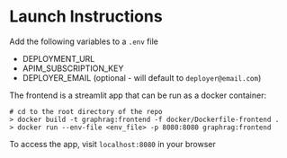 # Launch Instructions

Add the following variables to a `.env` file

* DEPLOYMENT_URL
* APIM_SUBSCRIPTION_KEY
* DEPLOYER_EMAIL (optional - will default to `deployer@email.com`)

The frontend is a streamlit app that can be run as a docker container:
```
# cd to the root directory of the repo
> docker build -t graphrag:frontend -f docker/Dockerfile-frontend .
> docker run --env-file <env_file> -p 8080:8080 graphrag:frontend
```

To access the app, visit `localhost:8080` in your browser
